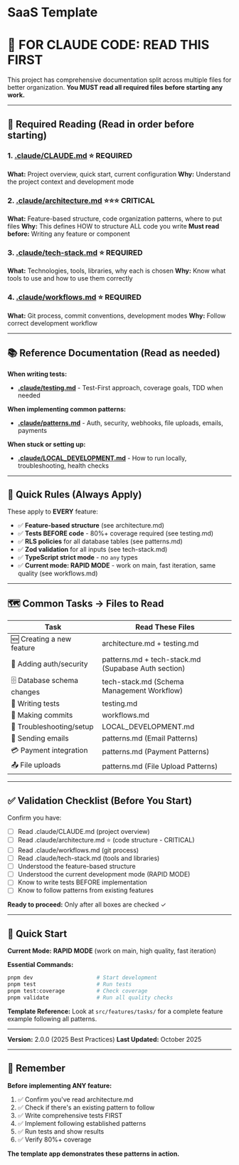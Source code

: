 # SaaS Template

# 🤖 FOR CLAUDE CODE: READ THIS FIRST

This project has comprehensive documentation split across multiple files for better organization. **You MUST read all required files before starting any work.**

---

## 📖 Required Reading (Read in order before starting)

### 1. [.claude/CLAUDE.md](./.claude/CLAUDE.md) ⭐ REQUIRED

**What:** Project overview, quick start, current configuration
**Why:** Understand the project context and development mode

### 2. [.claude/architecture.md](./.claude/architecture.md) ⭐⭐⭐ CRITICAL

**What:** Feature-based structure, code organization patterns, where to put files
**Why:** This defines HOW to structure ALL code you write
**Must read before:** Writing any feature or component

### 3. [.claude/tech-stack.md](./.claude/tech-stack.md) ⭐ REQUIRED

**What:** Technologies, tools, libraries, why each is chosen
**Why:** Know what tools to use and how to use them correctly

### 4. [.claude/workflows.md](./.claude/workflows.md) ⭐ REQUIRED

**What:** Git process, commit conventions, development modes
**Why:** Follow correct development workflow

---

## 📚 Reference Documentation (Read as needed)

**When writing tests:**

- **[.claude/testing.md](./.claude/testing.md)** - Test-First approach, coverage goals, TDD when needed

**When implementing common patterns:**

- **[.claude/patterns.md](./.claude/patterns.md)** - Auth, security, webhooks, file uploads, emails, payments

**When stuck or setting up:**

- **[.claude/LOCAL_DEVELOPMENT.md](./.claude/LOCAL_DEVELOPMENT.md)** - How to run locally, troubleshooting, health checks

---

## 🎯 Quick Rules (Always Apply)

These apply to **EVERY** feature:

- ✅ **Feature-based structure** (see architecture.md)
- ✅ **Tests BEFORE code** - 80%+ coverage required (see testing.md)
- ✅ **RLS policies** for all database tables (see patterns.md)
- ✅ **Zod validation** for all inputs (see tech-stack.md)
- ✅ **TypeScript strict mode** - no `any` types
- ✅ **Current mode: RAPID MODE** - work on main, fast iteration, same quality (see workflows.md)

---

## 🗺️ Common Tasks → Files to Read

| Task                       | Read These Files                                    |
| -------------------------- | --------------------------------------------------- |
| 🆕 Creating a new feature  | architecture.md + testing.md                        |
| 🔐 Adding auth/security    | patterns.md + tech-stack.md (Supabase Auth section) |
| 🗄️ Database schema changes | tech-stack.md (Schema Management Workflow)          |
| 🧪 Writing tests           | testing.md                                          |
| 📝 Making commits          | workflows.md                                        |
| 🐛 Troubleshooting/setup   | LOCAL_DEVELOPMENT.md                                |
| 📧 Sending emails          | patterns.md (Email Patterns)                        |
| 💳 Payment integration     | patterns.md (Payment Patterns)                      |
| 📤 File uploads            | patterns.md (File Upload Patterns)                  |

---

## ✅ Validation Checklist (Before You Start)

Confirm you have:

- [ ] Read .claude/CLAUDE.md (project overview)
- [ ] Read .claude/architecture.md ⭐ (code structure - CRITICAL)
- [ ] Read .claude/workflows.md (git process)
- [ ] Read .claude/tech-stack.md (tools and libraries)
- [ ] Understood the feature-based structure
- [ ] Understood the current development mode (RAPID MODE)
- [ ] Know to write tests BEFORE implementation
- [ ] Know to follow patterns from existing features

**Ready to proceed:** Only after all boxes are checked ✓

---

## 🚀 Quick Start

**Current Mode:** **RAPID MODE** (work on main, high quality, fast iteration)

**Essential Commands:**

```bash
pnpm dev                    # Start development
pnpm test                   # Run tests
pnpm test:coverage          # Check coverage
pnpm validate               # Run all quality checks
```

**Template Reference:**
Look at `src/features/tasks/` for a complete feature example following all patterns.

---

**Version:** 2.0.0 (2025 Best Practices)
**Last Updated:** October 2025

---

## 📌 Remember

**Before implementing ANY feature:**

1. ✅ Confirm you've read architecture.md
2. ✅ Check if there's an existing pattern to follow
3. ✅ Write comprehensive tests FIRST
4. ✅ Implement following established patterns
5. ✅ Run tests and show results
6. ✅ Verify 80%+ coverage

**The template app demonstrates these patterns in action.**
